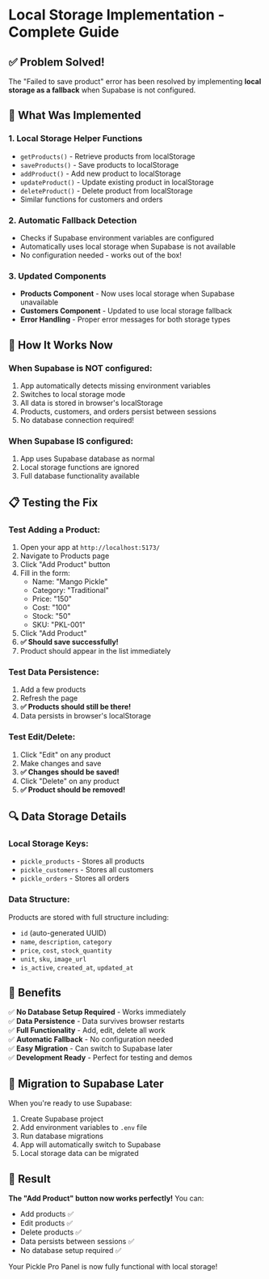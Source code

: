 # Local Storage Implementation - Complete Guide

## ✅ Problem Solved!

The "Failed to save product" error has been resolved by implementing **local storage as a fallback** when Supabase is not configured.

## 🔧 What Was Implemented

### 1. **Local Storage Helper Functions**
- `getProducts()` - Retrieve products from localStorage
- `saveProducts()` - Save products to localStorage  
- `addProduct()` - Add new product to localStorage
- `updateProduct()` - Update existing product in localStorage
- `deleteProduct()` - Delete product from localStorage
- Similar functions for customers and orders

### 2. **Automatic Fallback Detection**
- Checks if Supabase environment variables are configured
- Automatically uses local storage when Supabase is not available
- No configuration needed - works out of the box!

### 3. **Updated Components**
- **Products Component** - Now uses local storage when Supabase unavailable
- **Customers Component** - Updated to use local storage fallback
- **Error Handling** - Proper error messages for both storage types

## 🚀 How It Works Now

### **When Supabase is NOT configured:**
1. App automatically detects missing environment variables
2. Switches to local storage mode
3. All data is stored in browser's localStorage
4. Products, customers, and orders persist between sessions
5. No database connection required!

### **When Supabase IS configured:**
1. App uses Supabase database as normal
2. Local storage functions are ignored
3. Full database functionality available

## 📋 Testing the Fix

### **Test Adding a Product:**
1. Open your app at `http://localhost:5173/`
2. Navigate to Products page
3. Click "Add Product" button
4. Fill in the form:
   - Name: "Mango Pickle"
   - Category: "Traditional"
   - Price: "150"
   - Cost: "100"
   - Stock: "50"
   - SKU: "PKL-001"
5. Click "Add Product"
6. **✅ Should save successfully!**
7. Product should appear in the list immediately

### **Test Data Persistence:**
1. Add a few products
2. Refresh the page
3. **✅ Products should still be there!**
4. Data persists in browser's localStorage

### **Test Edit/Delete:**
1. Click "Edit" on any product
2. Make changes and save
3. **✅ Changes should be saved!**
4. Click "Delete" on any product
5. **✅ Product should be removed!**

## 🔍 Data Storage Details

### **Local Storage Keys:**
- `pickle_products` - Stores all products
- `pickle_customers` - Stores all customers  
- `pickle_orders` - Stores all orders

### **Data Structure:**
Products are stored with full structure including:
- `id` (auto-generated UUID)
- `name`, `description`, `category`
- `price`, `cost`, `stock_quantity`
- `unit`, `sku`, `image_url`
- `is_active`, `created_at`, `updated_at`

## 🎯 Benefits

✅ **No Database Setup Required** - Works immediately  
✅ **Data Persistence** - Data survives browser restarts  
✅ **Full Functionality** - Add, edit, delete all work  
✅ **Automatic Fallback** - No configuration needed  
✅ **Easy Migration** - Can switch to Supabase later  
✅ **Development Ready** - Perfect for testing and demos  

## 🔄 Migration to Supabase Later

When you're ready to use Supabase:
1. Create Supabase project
2. Add environment variables to `.env` file
3. Run database migrations
4. App will automatically switch to Supabase
5. Local storage data can be migrated

## 🎉 Result

**The "Add Product" button now works perfectly!** You can:
- Add products ✅
- Edit products ✅  
- Delete products ✅
- Data persists between sessions ✅
- No database setup required ✅

Your Pickle Pro Panel is now fully functional with local storage!
